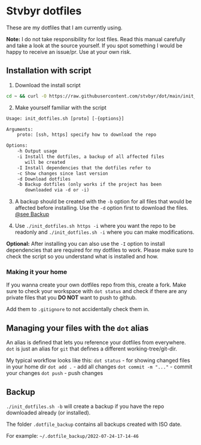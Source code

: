 # Stvbyr dotfiles

These are my dotfiles that I am currently using.

**Note:** I do not take responsibility for lost files. Read this manual carefully
and take a look at the source yourself. If you spot something I would be happy to
receive an issue/pr. Use at your own risk.

## Installation with script

1. Download the install script

```sh
cd ~ && curl -O https://raw.githubusercontent.com/stvbyr/dot/main/init_dotfiles.sh && chmod +x ./init_dotfiles.sh
```

2. Make yourself familiar with the script

```txt
Usage: init_dotfiles.sh [proto] [-{options}]

Arguments:
    proto: [ssh, https] specify how to download the repo 

Options:
    -h Output usage
    -i Install the dotfiles, a backup of all affected files
       will be created
    -I Install dependencies that the dotfiles refer to
    -c Show changes since last version
    -d Download dotfiles
    -b Backup dotfiles (only works if the project has been
       downloaded via -d or -i)
```

3. A backup should be created with the `-b` option for all files that would be
affected before installing. Use the `-d` option first to download the files.
[@see Backup](#backup)

4. Use `./init_dotfiles.sh https -i` where you want the repo to be readonly and `./init_dotfiles.sh -i` where you can make modifications.

**Optional:** After installing you can also use the `-I` option to install dependencies that are
required for my dotfiles to work. Please make sure to check the script so you
understand what is installed and how.

### Making it your home

If you wanna create your own dotfiles repo from this, create a fork. Make sure to check your
workspace with `dot status` and check if there are any private files that you **DO
NOT** want to push to github.

Add them to `.gitignore` to not accidentally check them in.

## Managing your files with the `dot` alias

An alias is defined that lets you reference your dotfiles from everywhere. `dot`
is just an alias for `git` that defines a different working-tree/git-dir.

My typical workflow looks like this:
`dot status` - for showing changed files in your home dir
`dot add .` - add all changes
`dot commit -m "..."` - commit your changes
`dot push` - push changes

## Backup

`./init_dotfiles.sh -b` will create a backup if you have the repo downloaded
already (or installed).

The folder `.dotfile_backup` contains all backups created with ISO date.

For example: `~/.dotfile_backup/2022-07-24-17-14-46`
